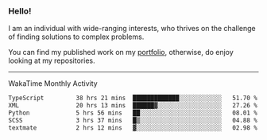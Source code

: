 ### Hello!

I am an individual with wide-ranging interests, who thrives on the challenge of finding solutions to complex problems.

You can find my published work on my [portfolio](https://bumbleboss.xyz/work), otherwise, do enjoy looking at my repositories.

---

WakaTime Monthly Activity

<!--START_SECTION:waka-->

```txt
TypeScript         38 hrs 21 mins  █████████████░░░░░░░░░░░░   51.70 %
XML                20 hrs 13 mins  ██████▓░░░░░░░░░░░░░░░░░░   27.26 %
Python             5 hrs 56 mins   ██░░░░░░░░░░░░░░░░░░░░░░░   08.01 %
SCSS               3 hrs 37 mins   █▒░░░░░░░░░░░░░░░░░░░░░░░   04.88 %
textmate           2 hrs 12 mins   ▓░░░░░░░░░░░░░░░░░░░░░░░░   02.98 %
```

<!--END_SECTION:waka-->
